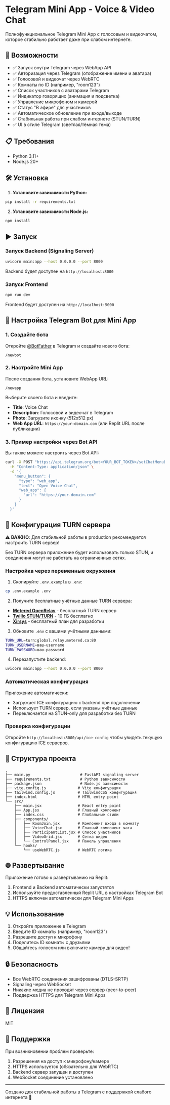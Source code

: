 # Telegram Mini App - Voice & Video Chat

Полнофункциональное Telegram Mini App с голосовым и видеочатом, которое стабильно работает даже при слабом интернете.

## 🚀 Возможности

- ✅ Запуск внутри Telegram через WebApp API
- ✅ Авторизация через Telegram (отображение имени и аватара)
- ✅ Голосовой и видеочат через WebRTC
- ✅ Комнаты по ID (например, "room123")
- ✅ Список участников с аватарами Telegram
- ✅ Индикатор говорящих (анимация и подсветка)
- ✅ Управление микрофоном и камерой
- ✅ Статус "В эфире" для участников
- ✅ Автоматическое обновление при входе/выходе
- ✅ Стабильная работа при слабом интернете (STUN/TURN)
- ✅ UI в стиле Telegram (светлая/тёмная тема)

## 📋 Требования

- Python 3.11+
- Node.js 20+

## 🛠 Установка

1. **Установите зависимости Python:**
```bash
pip install -r requirements.txt
```

2. **Установите зависимости Node.js:**
```bash
npm install
```

## ▶️ Запуск

### Запуск Backend (Signaling Server)

```bash
uvicorn main:app --host 0.0.0.0 --port 8000
```

Backend будет доступен на `http://localhost:8000`

### Запуск Frontend

```bash
npm run dev
```

Frontend будет доступен на `http://localhost:5000`

## 📱 Настройка Telegram Bot для Mini App

### 1. Создайте бота

Откройте [@BotFather](https://t.me/BotFather) в Telegram и создайте нового бота:

```
/newbot
```

### 2. Настройте Mini App

После создания бота, установите WebApp URL:

```
/newapp
```

Выберите своего бота и введите:
- **Title**: Voice Chat
- **Description**: Голосовой и видеочат в Telegram
- **Photo**: Загрузите иконку (512x512 px)
- **Web App URL**: `https://your-domain.com` (или Replit URL после публикации)

### 3. Пример настройки через Bot API

Вы также можете настроить через Bot API:

```bash
curl -X POST "https://api.telegram.org/bot<YOUR_BOT_TOKEN>/setChatMenuButton" \
  -H "Content-Type: application/json" \
  -d '{
    "menu_button": {
      "type": "web_app",
      "text": "Open Voice Chat",
      "web_app": {
        "url": "https://your-domain.com"
      }
    }
  }'
```

## 🔧 Конфигурация TURN сервера

⚠️ **ВАЖНО**: Для стабильной работы в production рекомендуется настроить TURN сервер!

Без TURN сервера приложение будет использовать только STUN, и соединения могут не работать на ограниченных сетях.

### Настройка через переменные окружения

1. Скопируйте `.env.example` в `.env`:
```bash
cp .env.example .env
```

2. Получите бесплатные учётные данные TURN сервера:

- **[Metered OpenRelay](https://www.metered.ca/tools/openrelay/)** - бесплатный TURN сервер
- **[Twilio STUN/TURN](https://www.twilio.com/stun-turn)** - 10 ГБ бесплатно
- **[Xirsys](https://xirsys.com/)** - бесплатный план для разработки

3. Обновите `.env` с вашими учётными данными:

```bash
TURN_URL=turn:global.relay.metered.ca:80
TURN_USERNAME=ваш-username
TURN_PASSWORD=ваш-password
```

4. Перезапустите backend:
```bash
uvicorn main:app --host 0.0.0.0 --port 8000
```

### Автоматическая конфигурация

Приложение автоматически:
- Загружает ICE конфигурацию с backend при подключении
- Использует TURN сервер, если указаны учётные данные
- Переключается на STUN-only для разработки без TURN

### Проверка конфигурации

Откройте `http://localhost:8000/api/ice-config` чтобы увидеть текущую конфигурацию ICE серверов.

## 📁 Структура проекта

```
.
├── main.py                      # FastAPI signaling server
├── requirements.txt             # Python зависимости
├── package.json                 # Node.js зависимости
├── vite.config.js              # Vite конфигурация
├── tailwind.config.js          # TailwindCSS конфигурация
├── index.html                  # HTML entry point
└── src/
    ├── main.jsx                # React entry point
    ├── App.jsx                 # Главный компонент
    ├── index.css               # Глобальные стили
    ├── components/
    │   ├── RoomJoin.jsx        # Компонент входа в комнату
    │   ├── VoiceChat.jsx       # Главный компонент чата
    │   ├── ParticipantList.jsx # Список участников
    │   ├── VideoGrid.jsx       # Сетка видео
    │   └── ControlPanel.jsx    # Панель управления
    └── hooks/
        └── useWebRTC.js        # WebRTC логика
```

## 🌐 Развертывание

Приложение готово к развертыванию на Replit:

1. Frontend и Backend автоматически запустятся
2. Используйте предоставленный Replit URL в настройках Telegram Bot
3. HTTPS включен автоматически для Telegram Mini Apps

## 💡 Использование

1. Откройте приложение в Telegram
2. Введите ID комнаты (например, "room123")
3. Разрешите доступ к микрофону
4. Поделитесь ID комнаты с друзьями
5. Общайтесь голосом или включите камеру для видео!

## 🔒 Безопасность

- Все WebRTC соединения зашифрованы (DTLS-SRTP)
- Signaling через WebSocket
- Никакие медиа не проходят через сервер (peer-to-peer)
- Поддержка HTTPS для Telegram Mini Apps

## 📝 Лицензия

MIT

## 🤝 Поддержка

При возникновении проблем проверьте:
1. Разрешения на доступ к микрофону/камере
2. HTTPS используется (обязательно для WebRTC)
3. Backend сервер запущен и доступен
4. WebSocket соединение установлено

---

Создано для стабильной работы в Telegram с поддержкой слабого интернета 🚀
